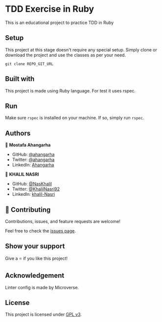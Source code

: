 # TDD Exercise in Ruby

This is an educational project to practice TDD in Ruby

## Setup

This project at this stage doesn't require any special setup. Simply clone or
download the project and use the classes as per your need.

`git clone REPO_GIT_URL`

## Built with

This project is made using Ruby language. For test it uses rspec.

## Run

Make sure `rspec` is installed on your machine. If so, simply run `rspec`.

## Authors

👤 **Mostafa Ahangarha**

- GitHub: [@ahangarha](https://github.com/ahangarha)
- Twitter: [@ahangarha](https://twitter.com/ahangarha)
- LinkedIn: [Ahangarha](https://linkedin.com/in/ahangarha)

👤 **KHALIL NASRI**

- GitHub: [@NasKhalil](https://github.com/NasKhalil)
- Twitter: [@KhalilNasri92](https://twitter.com/KhalilNasri92)
- LinkedIn: [khalil-Nasri](https://www.linkedin.com/in/nasri-khalil-androdev/)

## 🤝 Contributing

Contributions, issues, and feature requests are welcome!

Feel free to check the [issues page](../../issues/).

## Show your support

Give a ⭐️ if you like this project!

## Acknowledgement

Linter config is made by Microverse.

## License

This project is licensed under [GPL v3](./LICENSE).
